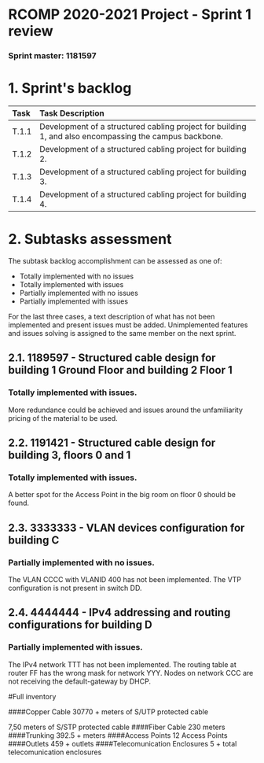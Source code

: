RCOMP 2020-2021 Project - Sprint 1 review
=========================================
### Sprint master: 1181597 ###

# 1. Sprint's backlog #
| Task | Task Description
|:-----  |:---------------------------  |
|T.1.1 | Development of a structured cabling project for building 1, and also encompassing the campus backbone. |
|T.1.2 | Development of a structured cabling project for building 2. |
|T.1.3 | Development of a structured cabling project for building 3. |
|T.1.4 | Development of a structured cabling project for building 4. |

# 2. Subtasks assessment #

The subtask backlog accomplishment can be assessed as one of:

  * Totally implemented with no issues
  * Totally implemented with issues
  * Partially implemented with no issues
  * Partially implemented with issues

For the last three cases, a text description of what has not been implemented and present issues must be added.
Unimplemented features and issues solving is assigned to the same member on the next sprint.


## 2.1. 1189597 - Structured cable design for building 1 Ground Floor and building 2 Floor 1 #
### Totally implemented with issues. ###
More redundance could be achieved and issues around the unfamiliarity pricing of the material to be used.
## 2.2. 1191421 - Structured cable design for building 3, floors 0 and 1 #
### Totally implemented with issues. ###
A better spot for the Access Point in the big room on floor 0 should be found. 
## 2.3. 3333333 - VLAN devices configuration for building C #
### Partially implemented with no issues. ###
The VLAN CCCC with VLANID 400 has not been implemented.
The VTP configuration is not present in switch DD.
## 2.4. 4444444 - IPv4 addressing and routing configurations for building D #
### Partially implemented with issues. ###
The IPv4 network TTT has not been implemented.
The routing table at router FF has the wrong mask for network YYY.
Nodes on network CCC are not receiving the default-gateway by DHCP.

#Full inventory

####Copper Cable 
30770 +  meters of S/UTP protected cable
>
7,50 meters of S/STP protected cable 
####Fiber Cable
230 meters
####Trunking
392.5 +  meters
####Access Points
12 Access Points
####Outlets
459 +  outlets
####Telecomunication Enclosures
5 +  total telecomunication enclosures

